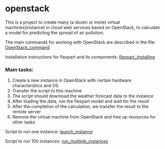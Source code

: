 # openstack

This is a project to create many (a dozen or more) virtual machines(instance) in cloud web services based on OpenStack, to calculate a model for predicting the spread of air pollution.

The main commands for working with OpenStack are described in the file: [OpenStack_command](OpenStack_command.md)

Installation instructions for flexpart  and its components: [flexpart_Installing](flexpart_Installing.md)

### Main tasks:

1. Create a new instance in OpenStack with certain hardware characteristics and OS
2. Transfer the script to this machine
3. The script should download the weather forecast data to the instance
4. After loading the data, run the flexpart model and wait for the result
5. After the completion of the calculation, we transfer the result to the remote server
6. Remove the virtual machine from OpenStack and free up resources for other tasks

Script to run one instance: [launch_instance](launch_instance.sh)

Script to run 100 instances: [run_multiple_instances](run_multiple_instances.sh)
